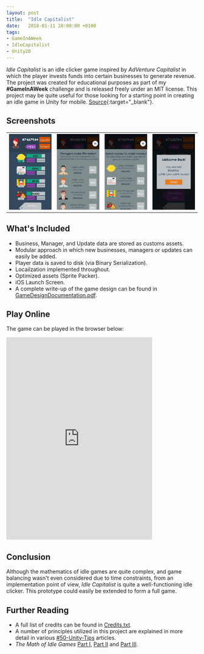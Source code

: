 ```yaml
---
layout: post
title:  "Idle Capitalist"
date:   2018-01-11 20:00:00 +0100
tags:
- GameInAWeek
- IdleCapitalist
- Unity2D
---
```


*Idle Capitalist* is an idle clicker game inspired by *AdVenture Capitalist* in which the player invests funds into certain businesses to generate revenue. The project was created for educational purposes as part of my **#GameInAWeek** challenge and is released freely under an MIT license. This project may be quite useful for those looking for a starting point in creating an idle game in Unity for mobile. [Source](https://github.com/defuncart/game-in-a-week/tree/master/IdleCapitalist){:target="_blank"}.

## Screenshots

<table style="width:100%" height="20%" cellspacing="5" cellpadding="5">
  <tr>
    <th><img src="https://raw.githubusercontent.com/defuncart/game-in-a-week/master/docs/assets/images/IdleCapitalist/screenshot1.png" style="width:25% height:100%"></th>
    <th><img src="https://raw.githubusercontent.com/defuncart/game-in-a-week/master/docs/assets/images/IdleCapitalist/screenshot2.png" style="width:25% height:100%"></th>
    <th><img src="https://raw.githubusercontent.com/defuncart/game-in-a-week/master/docs/assets/images/IdleCapitalist/screenshot3.png" style="width:25% height:100%"></th>
    <th><img src="https://raw.githubusercontent.com/defuncart/game-in-a-week/master/docs/assets/images/IdleCapitalist/screenshot4.png" style="width:25% height:100%"></th>
  </tr>
</table>
<p></p>

## What's Included

* Business, Manager, and Update data are stored as customs assets.
* Modular approach in which new businesses, managers or updates can easily be added.
* Player data is saved to disk (via Binary Serialization).
* Locailzation implemented throughout.
* Optimized assets (Sprite Packer).
* iOS Launch Screen.
* A complete write-up of the game design can be found in [GameDesignDocumentation.pdf](https://github.com/defuncart/game-in-a-week/blob/master/IdleCapitalist/GameDesignDocumentation.pdf).

## Play Online

The game can be played in the browser below:

<iframe frameborder="0" src="https://itch.io/embed-upload/728620?color=808285" allowfullscreen="no" width="384" height="532"></iframe>
<p></p>

## Conclusion

Although the mathematics of idle games are quite complex, and game balancing wasn't even considered due to time constraints, from an implementation point of view, *Idle Capitalist* is quite a well-functioning idle clicker. This prototype could easily be extended to form a full game.

## Further Reading

* A full list of credits can be found in [Credits.txt](https://github.com/defuncart/game-in-a-week/blob/master/IdleCapitalist/Credits.txt).
* A number of principles utilized in this project are explained in more detail in various [#50-Unity-Tips](https://github.com/defuncart/50-unity-tips) articles.
* *The Math of Idle Games* [Part I](http://blog.kongregate.com/the-math-of-idle-games-part-i/), [Part II](http://blog.kongregate.com/the-math-of-idle-games-part-ii/) and [Part III](http://blog.kongregate.com/the-math-of-idle-games-part-iii/).
